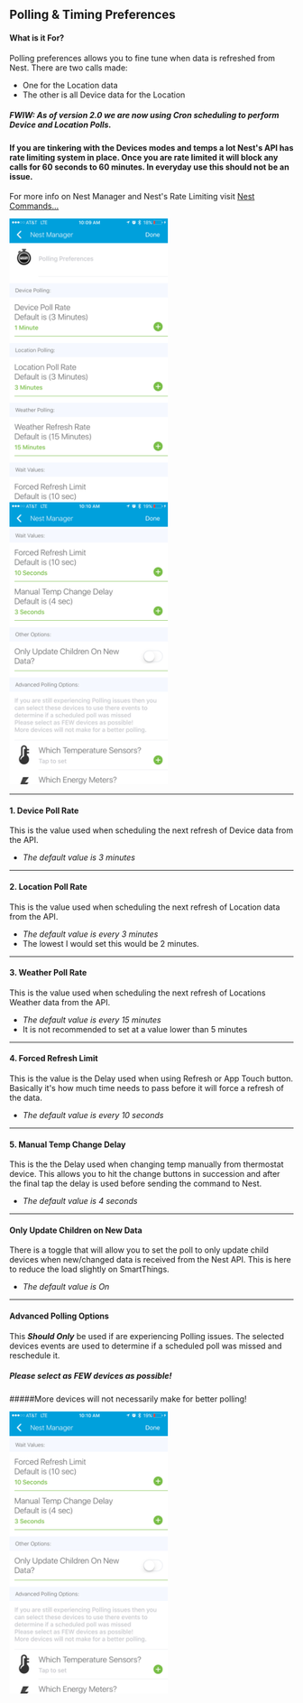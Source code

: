 ## Polling & Timing Preferences

#### What is it For?
Polling preferences allows you to fine tune when data is refreshed from Nest.
There are two calls made: 

* One for the Location data
* The other is all Device data for the Location

##### *FWIW: As of version 2.0 we are now using Cron scheduling to perform Device and Location Polls.* 

#### If you are tinkering with the Devices modes and temps a lot Nest's API has rate limiting system in place.  Once you are rate limited it will block any calls for 60 seconds to 60 minutes.  In everyday use this should not be an issue.

For more info on Nest Manager and Nest's Rate Limiting visit [Nest Commands...](https://rawgit.com/tonesto7/nest-manager/master/Documents/help/nest-commands.html)

<img src="https://raw.githubusercontent.com/tonesto7/nest-manager/master/Images/Screenshots/App/poll_prefs_page_1.png" width="281" height="500"><img src="https://raw.githubusercontent.com/tonesto7/nest-manager/master/Images/Screenshots/App/poll_prefs_page_2.png" width="281" height="500">

----------
#### 1. Device Poll Rate
This is the value used when scheduling the next refresh of Device data from the API.

* *The default value is 3 minutes*

----------

#### 2. Location Poll Rate
This is the value used when scheduling the next refresh of Location data from the API.

* *The default value is every 3 minutes*
* The lowest I would set this would be 2 minutes.  
	
----------

#### 3. Weather Poll Rate
This is the value used when scheduling the next refresh of Locations Weather data from the API.

* *The default value is every 15 minutes*
* It is not recommended to set at a value lower than 5 minutes  
	
----------
	
#### 4. Forced Refresh Limit
This is the value is the Delay used when using Refresh or App Touch button. Basically it's how much time needs to pass before it will force a refresh of the data.

* *The default value is every 10 seconds*

----------

#### 5. Manual Temp Change Delay
This is the the Delay used when changing temp manually from thermostat device. This allows you to hit the change buttons in succession and after the final tap the delay is used before sending the command to Nest.

* *The default value is 4 seconds*

----------

#### Only Update Children on New Data
There is a toggle that will allow you to set the poll to only update child devices when new/changed data is received from the Nest API.  This is here to reduce the load slightly on SmartThings.

* *The default value is On*

----------

#### Advanced Polling Options
This ***Should Only*** be used if are experiencing Polling issues.  The selected devices events are used to determine if a scheduled poll was missed and reschedule it.
##### Please select as FEW devices as possible! 
#####More devices will not necessarily make for better polling!

<img src="https://raw.githubusercontent.com/tonesto7/nest-manager/master/Images/Screenshots/App/poll_prefs_page_2.png" width="281" height="500">
